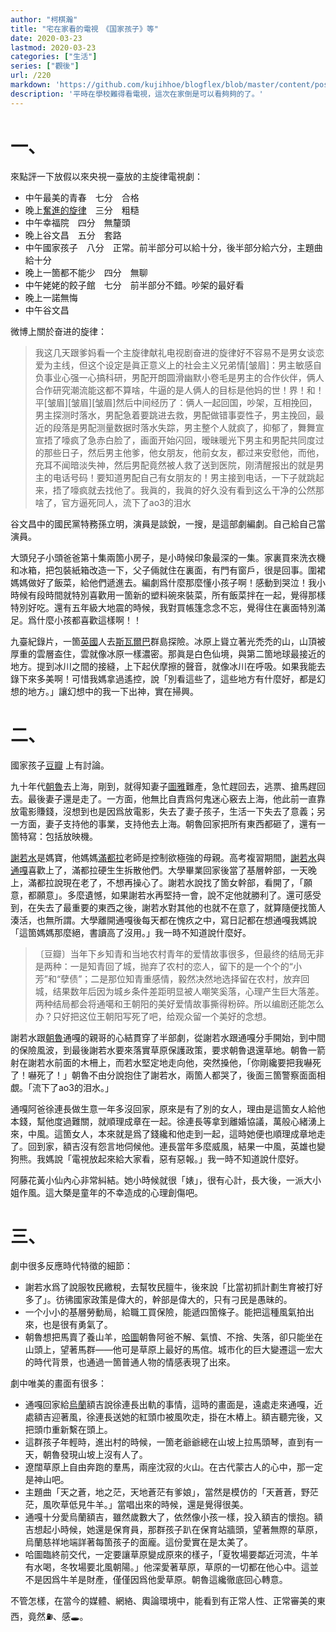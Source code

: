 ```yaml
---
author: "柯棋瀚"
title: "宅在家看的電視　《国家孩子》等"
date: 2020-03-23
lastmod: 2020-03-23
categories: ["生活"]
series: ["觀後"]
url: /220
markdown: 'https://github.com/kujihhoe/blogflex/blob/master/content/post/220國家孩子.md'
description: '平時在學校難得看電視，這次在家倒是可以看夠夠的了。'
---
```


# 一、

來點評一下放假以來央視一臺放的主旋律電視劇：

- 中午<v>最美的青春</v>　七分　合格
- 晚上<v>[奮進的旋律](https://www.douban.com/link2/?url=https%3A%2F%2Fmovie.douban.com%2Fsubject%2F34800612%2F&query=%E5%A5%AE%E9%80%B2%E7%9A%84%E6%97%8B%E5%BE%8B&cat_id=1002&type=search&pos=0)</v>　三分　粗糙
- 中午<v>幸福院</v>　四分　無釐頭
- 晚上<v>谷文昌</v>　五分　套路
- 中午<v>國家孩子</v>　八分　正常。前半部分可以給十分，後半部分給六分，主題曲給十分
- 晚上<v>一箇都不能少</v>　四分　無聊
- 中午<v>姥姥的餃子館</v>　七分　前半部分不錯。吵架的最好看
- 晚上<v>一諾無悔</v>
- 中午<v>谷文昌</v>

微博上關於<v>奋进的旋律</v>：

> 我这几天跟爹妈看一个主旋律献礼电视剧<v>奋进的旋律</v>好不容易不是男女谈恋爱为主线，但这个设定是眞正意义上的社会主义兄弟情[皱眉]：男主敏感自负事业心强一心搞科研，男配开朗圆滑幽默小卷毛是男主的合作伙伴，俩人合作研究潮流能这都不算啥，牛逼的是人俩人的目标是他妈的世！界！和！平[皱眉][皱眉][皱眉]然后中间经历了：俩人一起回国，吵架，互相挽回，男主探测时落水，男配急着要跳进去救，男配做错事耍性子，男主挽回，最近的段落是男配测量数据时落水失踪，男主整个人就疯了，抑郁了，舞舞宣宣捂了嚎疯了急赤白脸了，画面开始闪回，暧昧暖光下男主和男配共同度过的那些日子，然后男主他爹，他女朋友，他前女友，都过来安慰他，而他，充耳不闻暗淡失神，然后男配竟然被人救了送到医院，刚清醒报出的就是男主的电话号码！<n>要知道男配自己有女朋友的！</n>男主接到电话，一下子就跳起来，捂了嚎疯就去找他了。我眞的，我眞的好久没有看到这么干净的公然那啥了，官方逼死同人，流下了ao3的泪水

<v>谷文昌</v>中的國民黨特務孫立明，演員是談銳，一搜，是這部劇編劇。自己給自己當演員。

<v>大頭兒子小頭爸爸</v>第十集<v>兩箇小房子</v>，是小時候印象最深的一集。家裏買來洗衣機和冰箱，把包裝紙箱改造一下，父子倆就住在裏面，有門有窗戶，很是回事。圍裙媽媽做好了飯菜，給他們遞進去。編劇爲什麼那麼懂小孩子啊！感動到哭泣！我小時候有段時間就特別喜歡用一箇新的塑料碗來裝菜，所有飯菜拌在一起，覺得那樣特別好吃。還有五年級大地震的時候，我對買帳篷念念不忘，覺得住在裏面特別滿足。爲什麼小孩都喜歡這樣啊！！

九臺紀錄片，一箇<u>英國</u>人去<u>斯瓦爾巴</u>群島探險。冰原上聳立著光禿禿的山，山頂被厚重的雲層盇住，雲就像冰原一樣濃密。那眞是白色仙境，與第二箇地球最接近的地方。提到冰川之間的接縫，上下起伏摩擦的聲音，就像冰川在呼吸。如果我能去錄下來多美啊！可惜我媽拿過遙控，說「別看這些了，這些地方有什麼好，都是幻想的地方。」讓幻想中的我一下出神，實在掃興。

# 二、

<v>國家孩子</v>[豆瓣](https://movie.douban.com/subject/34800621/) 上有討論。

九十年代<u>朝魯</u>去上海，剛到，就得知妻子<u>圖雅</u>難產，急忙趕回去，逃票、搶馬趕回去。最後妻子還是走了。一方面，他無比自責爲何鬼迷心竅去上海，他此前一直靠放電影賺錢，沒想到也是因爲放電影，失去了妻子孩子，生活一下失去了意義；另一方面，妻子支持他的事業，支持他去上海。朝魯回家把所有東西都砸了，還有一箇特寫：包括放映機。

<u>謝若水</u>是媽寶，他媽媽<u>滿都拉</u>老師是控制欲極強的母親。高考複習期間，<u>謝若水</u>與<u>通嘎</u>喜歡上了，滿都拉硬生生拆散他們。大學畢業回家後當了基層幹部，一天晚上，滿都拉說現在老了，不想再操心了。謝若水說找了箇女幹部，看開了，「願意，都願意」。多麼遺憾，如果謝若水再堅持一會，說不定他就勝利了。還可感受到，在失去了最重要的東西之後，謝若水對其他的也就不在意了，就算隨便找箇人湊活，也無所謂。<n>大學離開通嘎後每天都在愧疚之中，寫日記都在想通嘎</n>我媽說「這箇媽媽那麼絕，書讀高了沒用。」我一時不知道說什麼好。

> 〔豆瓣〕当年下乡知青和当地农村青年的爱情故事很多，但最终的结局无非是两种：一是知青回了城，抛弃了农村的恋人，留下的是一个个的“小芳”和“孽债”；二是那位知青重感情，毅然决然地选择留在农村，放弃回城，结果数年后因为城乡条件差距明显被人嘲笑奚落，心理产生巨大落差。两种结局都会将通噶和王朝阳的美好爱情故事撕得粉碎。所以编剧还能怎么办？只好把这位王朝阳写死了吧，给观众留一个美好的念想。

謝若水跟<u>朝魯</u><n>通嘎的親哥</n>的心結貫穿了半部劇，從謝若水跟通嘎分手開始，到中間的保險風波，到最後謝若水要來落實草原保護政策，要求朝魯退還草地。朝魯一箭射在謝若水前面的木柵上，而若水堅定地走向他，突然搡他，「你剛纔要把我嚇死了！嚇死了！」朝魯不由分說抱住了謝若水，兩箇人都哭了，後面三箇警察面面相覷。「流下了ao3的泪水。」

通嘎阿爸徐連長做生意一年多沒回家，原來是有了別的女人，理由是這箇女人給他本錢，幫他度過難關，就順理成章在一起。徐連長等拿到離婚協議，萬般心緒湧上來，中風。這箇女人，本來就是爲了錢纔和他走到一起，這時她便也順理成章地走了。回到家，額吉沒有怨言地伺候他。連長當年多麼威風，結果一中風，英雄也變狗熊。我媽說「電視放起來給大家看，惡有惡報。」我一時不知道說什麼好。

阿藤花<n>黃小仙</n>內心非常糾結。她小時候就很「婊」，很有心計，長大後，一派大小姐作風。這大槩是童年的不幸造成的心理創傷吧。

# 三、

劇中很多反應時代特徵的細節：

- 謝若水爲了說服牧民繳稅，去幫牧民膻牛，後來說「比當初抓計劃生育被打好多了」。彷彿國家政策是偉大的，幹部是偉大的，只有刁民是愚昧的。
- 一个小小的基層勞動局，給職工買保險，能遞四箇條子。能把這種風氣拍出來，也是很有勇氣了。
- 朝魯想把馬賣了養山羊，<u>哈圖</u><n>朝魯阿爸</n>不解、氣憤、不捨、失落，卻只能坐在山頭上，望著馬群——他可是草原上最好的馬倌。城市化的巨大變遷這一宏大的時代背景，也通過一箇普通人物的情感表現了出來。

劇中唯美的畫面有很多：

- 通嘎回家給<u>烏蘭</u>額吉說徐連長出軌的事情，這時的畫面是，遠處走來通嘎，近處額吉迎著風，徐連長送她的紅頭巾被風吹走，掛在木樁上。額吉聽完後，又把頭巾重新繫在頭上。
- 這群孩子年輕時，進出村的時候，一箇老爺爺總在山坡上拉馬頭琴，直到有一天，朝魯發現山坡上沒有人了。
- 遼闊草原上自由奔跑的羣馬，兩座沈寂的火山。在古代蒙古人的心中，那一定是神山吧。
- 主題曲「天之蒼，地之茫，天地蒼茫有爹娘」，當然是模仿的「天蒼蒼，野茫茫，風吹草低見牛羊。」當唱出來的時候，還是覺得很美。
- 通嘎十分愛烏蘭額吉，雖然歲數大了，依然像小孩一樣，投入額吉的懷抱。額吉想起小時候，她還是保育員，那群孩子趴在保育站牆頭，望著無際的草原，烏蘭慈祥地端詳著每箇孩子的面龐。這份愛實在是太美了。
- 哈圖臨終前交代，一定要讓草原變成原來的樣子，「夏牧場要鄰近河流，牛羊有水喝，冬牧場要北風朝陽。」他深愛著草原，草原的一切都在他心中。這並不是因爲牛羊是財產，僅僅因爲他愛草原。朝魯這纔徹底回心轉意。

不管怎樣，在當今的媒體、網絡、輿論環境中，能看到有正常人性、正常審美的東西，竟然⛽️、感🕳️。
